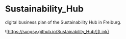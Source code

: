 # Sustainability_Hub
digital business plan of the Sustainability Hub in Freiburg.

![https://sungsy.github.io/Sustainability_Hub/](Link)
